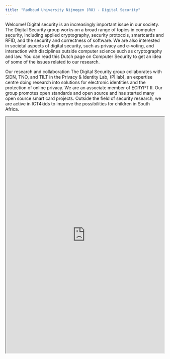 ```yaml
---
title: "Radboud University Nijmegen (RU) - Digital Security"
---
```


Welcome!
Digital security is an increasingly important issue in our society. The Digital Security group works on a broad range of topics in computer security, including applied cryptography, security protocols, smartcards and RFID, and the security and correctness of software. We are also interested in societal aspects of digital security, such as privacy and e-voting, and interaction with disciplines outside computer science such as cryptography and law. You can read this Dutch page on Computer Security to get an idea of some of the issues related to our research.

Our research and collaboration
The Digital Security group collaborates with SIDN, TNO, and TILT in the Privacy & Identity Lab, (PI.lab), an expertise centre doing research into solutions for electronic identities and the protection of online privacy. We are an associate member of ECRYPT II. Our group promotes open standards and open source and has started many open source smart card projects. Outside the field of security research, we are active in ICT4kids to improve the possibilities for children in South Africa.

<iframe height="750" width="100%" src="https://ewelton.github.io/ktest/wiki.html#Radboud%20University%20Nijmegen%20(RU)%20-%20Digital%20Security"></iframe>
